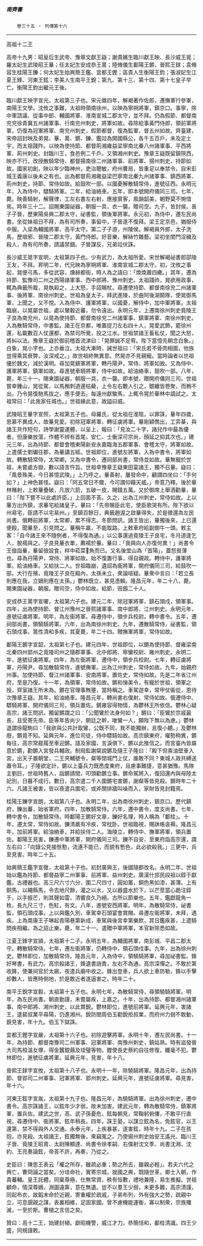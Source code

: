 

##### 南齊書
　　`卷三十五 ‧ 列傳第十六`

* * *

高祖十二王

高帝十九男：昭皇后生武帝、豫章文獻王嶷；謝貴嬪生臨川獻王映、長沙威王晃；羅太妃生武陵昭王曅；任太妃生安成恭王暠；陸脩儀生鄱陽王鏘、晉熙王銶；袁脩容生桂陽王鑠；何太妃生始興簡王鑑、宜都王鏗；區貴人生衡陽王鈞；張淑妃生江夏王鋒、河東王鉉；李美人生南平王銳；第九、第十三、第十四、第十七皇子早亡。衡陽王鈞出繼元王後。

臨川獻王映字宣光，太祖第三子也。宋元徽四年，解褐著作佐郎，遷撫軍行參軍，南陽王文學。沈攸之事難，太祖時領南徐州，以映為寧朔將軍，鎮京口。事寧，除中軍諮議、從事中郎、輔國將軍、淮南宣城二郡太守，並不拜。仍為假節、都督南兖兖徐青冀五州諸軍事、行南兖州刺史，將軍如故。尋除給事黃門侍郎，領前軍將軍，仍復為冠軍將軍、南兖州刺史，假節都督，復為監軍，督五州如故。齊臺建，宋帝詔封映及弟晃、曅、暠、鏘、鑠、鑑竝為開國縣公，各千五百戶，未及定土宇，而太祖踐阼。以映為使持節、都督荊湘雍益梁寧南北秦八州諸軍事、平西將軍、荊州刺史。封臨川王，食邑例二千戶。又領湘州刺史。豫章王嶷既留鎮陝西，映亦不行。改授散騎常侍、都督揚南徐二州諸軍事、前將軍、揚州刺史，持節如故。國家初創，映以年少臨神州，吏治聰敏，府州曹局，皆重足以奉禁令，自宋彭城王義康以後未之有也。出為都督荊湘雍益梁巴寧南北秦九州諸軍事、鎮西將軍、荊州刺史，持節、常侍如故。給鼓吹一部。以國憂解散騎常侍，進號征西。永明元年，入為侍中，驃騎將軍。二年，給油絡車。五年，即本號開府儀同三司。七年，薨。映善騎射，解聲律，工左右書左右射，應接賔客，風韻韶美，朝野莫不惋惜焉。時年三十二。詔賜東園祕器，朝服一具，衣一襲。贈司空。九子，皆封侯。長子子晉，歷東陽吳興二郡太守，祕書監，領後軍將軍。永元初，為侍中，遷左民尚書。坐從妹祖日不拜，為有司所奏，事留中，子晉遂不復拜。梁王定京邑，猶服侍中服。入梁為輔國將軍、高平太守。第二子子游，州陵侯。解褐員外郎，太子洗馬，歷琅邪、晉陵二郡太守，黃門侍郎。好音樂，解絲竹雜藝。梁初坐閨門淫穢及殺人，為有司所奏，請議禁錮。子晉謀反，兄弟竝伏誅。

長沙威王晃字宣明，太祖第四子也。少有武力，為太祖所愛。宋世解褐祕書郎邵陵王友，不拜。昇明二年，代兄映為寧朔將軍、淮南宣城二郡太守。初，沈攸之事起，晃便弓馬，多從武容，燻赫都街，時人為之語曰：「煥煥蕭四繖。」其年，遷為持節、監豫司二州之西陽諸軍事、西中郎將、豫州刺史。太祖踐祚，晃欲用政事，輒為典籤所裁，晃執殺之，上大怒，手詔賜杖。尋遷使持節、都督南徐兖二州諸軍事、後將軍、南徐州刺史。世祖為皇太子，拜武進陵，於曲阿後湖鬬隊，使晃御馬軍，上聞之，又不悅。入為侍中、護軍將軍，以國憂，解侍中，加中軍將軍。太祖臨崩，以晃屬世祖，處以輦轂近蕃，勿令遠出。永明元年，上遷南徐州刺史竟陵王子良為南兖州，以晃為使持節、都督南徐兖二州諸軍事、鎮軍將軍、南徐州刺史。入為散騎常侍，中書監。諸王在京都，唯置捉刀左右四十人，晃愛武飾，罷徐州還，私載數百人仗還都，為禁司所覺，投之江水。世祖禁諸王畜私仗，聞之大怒，將糾以法。豫章王嶷於御前稽首流涕曰：「晃罪誠不足宥。陛下當憶先朝念白象。」白象，晃小字也。上亦垂泣。太祖大漸時，誡世祖曰：「宋氏若不骨肉相圖，他族豈得乘其衰弊，汝深戒之。」故世祖終無異意。然晃亦不見親寵。當時論者以世祖優於魏文，減於漢明。尋加晃鎮軍將軍，轉丹陽尹，常侍、將軍如故。又為侍中、護軍將軍，鎮軍如故。尋進號車騎將軍，侍中如故。給油絡車，鼓吹一部。八年，薨，年三十一。賜東園祕器，朝服一具，衣一襲。即本號，贈開府儀同三司。世祖嘗幸鍾山，晃從駕，以馬矟刺道邊枯蘗，上令左右數人引之，銀纏皆卷聚，而矟不出。乃令晃復馳馬拔之，應手便去。每遠州獻駿馬，上輒令晃於華林中調試之。太祖常曰：「此我家任城也。」世祖緣此意，故謚曰威。

武陵昭王曅字宣照，太祖第五子也。母羅氏，從太祖在淮陰，以罪誅，曅年四歲，思慕不異成人，故曅見愛。初除冠軍將軍，轉征虜將軍。曅剛穎儁出，工弈棊，與諸王共作短句，詩學謝靈運體，以呈上，報曰：「見汝二十字，諸兒作中最為優者。但康樂放蕩，作體不辨有首尾，安仁、士衡深可宗尚，顏延之抑其次也。」建元三年，出為持節、都督會稽東陽新安永嘉臨海五郡軍事、會稽太守，將軍如故。上遣儒士劉瓛往郡，為曅講五經。世祖即位，進號左將軍，入為中書令，將軍如故。轉散騎常侍，太常卿。又為中書令，遷祠部尚書，常侍並如故。曅無寵於世祖，未嘗處方嶽，數以語言忤旨。世祖幸豫章王嶷東田宴諸王，獨不召曅。嶷曰：「風景殊美，今日甚憶武陵。」上乃呼之。曅善射，屢發命中，顧謂四坐曰：「手何如？」上神色甚怪。嶷曰：「阿五常日不爾，今可謂仰藉天威。」帝意乃釋。後於華林賭射，上敕曅疊破，凡放六箭，五破一皮，賜錢五萬。又於御席上舉酒勸曅，曅曰：「陛下嘗不以此處許臣。」上回面不荅。久之，出為江州刺史，常侍如故。上以曅方出外鎮，求曅宅給諸皇子。曅曰：「先帝賜臣此宅，使臣歌哭有所。陛下欲以州易宅，臣請不以宅易州。」至鎮百餘日，典籤趙渥之啟曅得失，於是徵還為左民尚書。俄轉前將軍，太常卿，累不得志。冬節問訊，諸王皆出，曅獨後來，上已還便殿，聞曅至，引見問之。曅稱牛羸，不能取路。上敕車府給副御牛一頭。敕主客：「自今諸王來不隨例者，不得復為通。」以公事還過竟陵王子良宅，冬月道逢乞人，脫襦與之。子良見曅衣單，薦襦於曅。曅曰：「我與向人亦復何異！」尚書令王儉詣曅，曅留儉設食，柈中菘菜𦀕魚而已。又名後堂山為「首陽」，蓋怨貧薄也。尋為丹陽尹，常侍、將軍如故。始不復置行事，得自親政。轉侍中，護軍將軍。給油絡車。又給扶二人。世祖臨崩，遺詔為衞將軍，開府儀同三司，給鼓吹一部。大行在殯，竟陵王子良在殿內，太孫未立，衆論喧疑。曅衆中言曰：「若立長則應在我，立嫡則應在太孫。」鬱林既立，甚見憑賴。隆昌元年，年二十八，薨。賜東園祕器，朝服。贈司空，侍中如故。給節，班劔二十人。

安成恭王暠字宣曜，太祖第六子也。建元二年，除冠軍將軍，鎮石頭戍，領軍事。四年，出為使持節、督江州豫州之晉熙諸軍事、南中郎將、江州刺史。永明元年，進號征虜將軍。明年，為左衞將軍。尋遷侍中，領步兵校尉。轉中書令。五年，遷祠部尚書，領驍騎將軍。六年，出為南徐州刺史。九年，遷散騎常侍，祕書監，領石頭戍事。暠性清和多疾，其夏薨，年二十四。贈撫軍將軍，常侍如故。

鄱陽王鏘字宣韶，太祖第七子也。建元四年，世祖即位，以鏘為使持節、督雍梁南北秦四州郢州之竟陵司州之隨郡軍事、北中郎將、寧蠻校尉、雍州刺史。永明二年，進號征虜將軍。四年，為左衞將軍，遷侍中，領步兵校尉。七年，轉征虜將軍，丹陽尹。尋加散騎常侍，進號撫軍。出為江州刺史，常侍如故。九年，始親府州事。加使持節、督江州諸軍事、安南將軍，置佐史，常侍如故。先是二年省江州府，至是乃復。十一年，為領軍，常侍如故。鏘和悌美令，有寵於世祖，領軍之授，齊室諸王所未為。鏘在官理事無壅，當時稱之。車駕遊幸，常甲仗衞從，恩待次豫章王嶷。其年，給油絡車。隆昌元年，轉尚書右僕射，常侍如故。俄遷侍中、驃騎將軍、開府儀同三司，領兵置佐。鏘雍容得物情，為鬱林王所依信。鬱林心疑高宗，諸王問訊，獨留鏘謂之曰：「公聞鸞於法身何如？」鏘曰：「臣鸞於宗戚最長，且受寄先帝。臣等年皆尚少，朝廷之幹，唯鸞一人，願陛下無以為慮。」鬱林退謂徐龍駒曰：「我欲與公共計取鸞，公既不同，我不能獨辦，且復小聽。」及鬱林廢，鏘竟不知。延興元年，進位司徒，侍中驃騎如故。高宗鎮東府，權勢稍異，鏘每往，高宗常屣履至車迎鏘。語及家國，言淚俱下，鏘以此推信之。而宮臺內皆屬意於鏘，勸鏘入宮發兵輔政。制局監謝粲說鏘及隨王子隆曰：「殿下但乘油壁車入宮，出天子置朝堂，二王夾輔號令，粲等閉城門上仗，誰敢不同？東城人政共縛送蕭令耳。」子隆欲定計，鏘以上臺兵力既悉度東府，且慮事難捷，意甚猶豫。馬隊主劉巨，世祖時舊人，詣鏘請間，叩頭勸鏘立事。鏘命駕將入，復回還內與母陸太妃別，日暮不成行。數日，高宗遣二千人圍鏘宅害鏘，謝粲等皆見殺。鏘時年二十六。凡諸王被害，皆以夜遣兵圍宅，或斧關排牆叫噪而入，家財皆見封籍焉。

桂陽王鑠字宣朗，太祖第八子也。永明二年，出為南徐州刺史，鎮京口。歷代鎮府，鑠出蕃，始省軍府。四年，加散騎常侍。六年，遷中書令，度支尚書。七年，轉中書令，加散騎常侍。時鄱陽王鏘好文章，鑠好名理，時人稱為「鄱桂」。十年，遷太常，常侍如故。鑠清羸有冷疾，常枕卧。世祖臨視，賜牀帳衾褥。隆昌元年，加前將軍。給油絡車，并給扶侍二人。海陵立，轉侍中、撫軍將軍，領兵置佐。鄱陽王見害，鑠遷中軍將軍，開府儀同三司。鑠不自安，至東府詣高宗還，謂左右曰：「向錄公見接慇懃，流連不能已，而貌有慙色，此必欲殺我。」三更中，兵至見害。時年二十五。

始興簡王鑑字宣徹，太祖第十子也。初封廣興王，後國隨郡改名。永明二年，世祖始以鑑為持節、都督益寧二州軍事、前將軍、益州刺史。廣漢什邡民段祖以錞于獻鑑，古禮器也。高三尺六寸六分，圍二尺四寸，圓如筩，銅色黑如漆，甚薄。上有銅馬，以繩縣馬，令去地尺餘，灌之以水，又以器盛水於下，以芒莖當心跪注錞于，以手振芒，則其聲如雷，清響良久乃絕。古所以節樂也。五年，鑑獻龍角一枚，長九尺三寸，色紅，有文。八年，進號安西將軍。明年，為散騎常侍，祕書監，領石頭戍事。上以與鑑久別，車駕幸石頭宴會賞賜。尋遷左衞將軍，未拜，遇疾。上為南康王子琳起青陽巷第新成，車駕與後宮幸第樂飲，其日鑑疾甚，上遣騎問疾相繼，為之詔止樂。薨，年二十一。遣贈中軍將軍，本官新除悉如故。

江夏王鋒字宣頴，太祖第十二子。永明五年，為輔國將軍，南彭城、平昌二郡太守。轉散騎常侍。七年，遷左衞將軍，仍轉侍中，領石頭戍事。九年，出為徐州刺史。鬱林即位，加散騎常侍。隆昌元年，入為侍中，領驍騎將軍，尋加祕書監。鋒好琴書，有武力。高宗殺諸王，鋒遺書誚責，左右不為通，高宗深憚之。不敢於第收鋒，使兼祠官於太廟，夜遣兵廟中收之。鋒出登車，兵人欲上車防勒，鋒以手擊却數人，皆應時倒地，於是敢近者遂逼害之。時年二十。

南平王銳字宣毅，太祖第十五子也。永明七年，為散騎常侍，尋領驍騎將軍。明年，為左民尚書。朝直勤謹，未嘗屬疾，上嘉之。十年，出為持節、都督湘州諸軍事、南中郎將、湘州刺史，以此賞銳。鬱林即位，進號前將軍。延興元年，害諸王，遣裴叔業平尋陽，仍進湘州。銳防閤周伯玉勸銳拒叔業，而府州力弱不敢動，銳見害，年十九。伯玉下獄誅。

宜都王鏗字宣嚴，太祖第十六子也。初除遊擊將軍。永明十年，遷左民尚書。十一年，為持節、都督南豫司二州軍事、冠軍將軍、南豫州刺史，鎮姑熟。時有盜發晉大司馬桓溫女塚，得金蠶銀繭及珪璧等物。鏗使長史蔡約自往修復，纖毫不犯。鬱林即位，進號征虜將軍。延興元年，見害，年十八。

晉熙王銶字宣攸，太祖第十八子也。永明十一年，除驍騎將軍。隆昌元年，出為持節、督郢司二州軍事、冠軍將軍、郢州刺史。延興元年，進號征虜將軍。尋見害，年十六。

河東王鉉字宣胤，太祖第十九子也。隆昌元年，為驍騎將軍。出為徐州刺史，遷中書令。高宗誅諸王，以鉉年少才弱，故未加害。建武元年，轉為散騎常侍，鎮軍將軍，置兵佐。建武之世，高、武子孫憂危，鉉每朝見，常鞠躬俯僂，不敢平行直視。尋遷侍中、衞將軍。鉉年稍長。四年，誅王晏，以謀立鉉為名，免鉉官，以王還第，禁不得與外人交通。永泰元年，上疾暴甚，遂害鉉，時年十九。二子在孩抱，亦見殺。太祖諸王，鉉獨無後，衆竊冤之。乃使揚州刺史始安王遙光、臨川王子晉、竟陵王昭胄、太尉陳顯達、尚書令徐孝嗣、右僕射沈文季、尚書沈淵、沈約、王亮奏論鉉，帝荅不許，再奏，乃從之。

史臣曰：陳思王表云「權之所存，雖疏必重；勢之所去，雖親必輕」。若夫六代之興亡，曹冏論之當矣。分珪命社，實寄宗城，就國之典，既隨世革，卿士入朝，作貴蕃輔。皇王託體，同稟尊極，仕無常資，秩有恒數，禮地兼隆，易生推擬。世祖顧命，情深尊嫡，淵圖遠筭，意在無遺。豈不以羣王少弱，未更多難，高宗清謹，同起布衣，故韜末命於近親，寄重權於疏戚，子弟布列，外有強大之勢，疏親中立，可息覬覦之謀，表裏相維，足固家國。曾不慮機能運衡，寡以制衆，宗族殲滅，一至於斯。曹植之言信之矣。

贊曰：高十二王，始建封植。獻昭機警，威江才力。恭簡恬和，鄱桂清識。四王少盛，同規謹敕。

* * *

